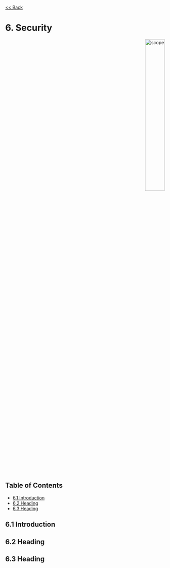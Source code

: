 [<< Back](../../openstack)

# 6. Security
<p align="right"><img src="../figures/bogo_ifo.png" alt="scope" title="Scope" width="35%"/></p>

## Table of Contents
* [6.1 Introduction](#6.1)
* [6.2 Heading](#6.2)
* [6.3 Heading](#6.3)

<a name="6.1"></a>
## 6.1 Introduction

<a name="6.2"></a>
## 6.2 Heading

<a name="6.3"></a>
## 6.3 Heading

